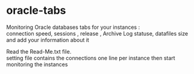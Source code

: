 # oracle-tabs
Monitoring Oracle databases
tabs for your instances :<br>
connection speed, sessions , release , Archive Log statuse, datafiles size and add your information about it

Read the Read-Me.txt file.<br>
setting file contains the connections
one line per instance then start monitoring the instances

